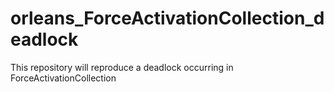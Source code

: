 # orleans_ForceActivationCollection_deadlock
This repository will reproduce a deadlock occurring in ForceActivationCollection
